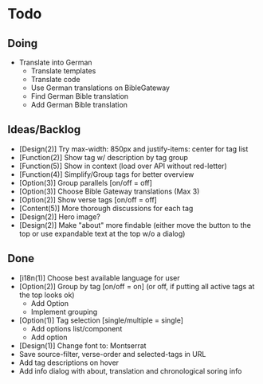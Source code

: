 # Todo

## Doing

- Translate into German
    - Translate templates
    - Translate code
    - Use German translations on BibleGateway
    - Find German Bible translation
    - Add German Bible translation

## Ideas/Backlog
- [Design(2)] Try max-width: 850px and justify-items: center for tag list
- [Function(2)] Show tag w/ description by tag group
- [Function(5)] Show in context (load over API without red-letter)
- [Function(4)] Simplify/Group tags for better overview
- [Option(3)] Group parallels [on/off = off]
- [Option(3)] Choose Bible Gateway translations (Max 3)
- [Option(2)] Show verse tags [on/off = off]
- [Content(5)] More thorough discussions for each tag
- [Design(2)] Hero image?
- [Design(2)] Make "about" more findable (either move the button to the top or use expandable text at the top w/o a dialog)



## Done
- [i18n(1)] Choose best available language for user
- [Option(2)] Group by tag [on/off = on] (or off, if putting all active tags at the top looks ok)
    - Add Option
    - Implement grouping
- [Option(1)] Tag selection [single/multiple = single]
    - Add options list/component
    - Add option
- [Design(1)] Change font to: Montserrat
- Save source-filter, verse-order and selected-tags in URL
- Add tag descriptions on hover
- Add info dialog with about, translation and chronological soring info